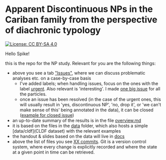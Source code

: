 # Apparent Discontinuous NPs in the Cariban family from the perspective of diachronic typology

[![License: CC BY-SA 4.0](https://img.shields.io/badge/License-CC_BY--SA_4.0-blue.svg)](https://creativecommons.org/licenses/by-sa/4.0/)

Hello Spike!

this is the repo for the NP study. Relevant for you are the following things:

* above you see a tab ["Issues"](https://github.com/fmatter/cariban_nps/issues), where we can discuss problematic analyses etc. on a case-by-case basis
    * I've added labels; when handling issues, focus on the ones with the label [urgent](https://github.com/fmatter/cariban_nps/issues?q=is%3Aopen+is%3Aissue+label%3Aurgent). Also relevant is 'interesting'. I made [one big issue](https://github.com/fmatter/cariban_nps/issues/12) for all the particles.
    * once an issue has been resolved (in the case of the urgent ones, this will usually result in 'yes, discontinuous NP', 'no, drop it', or 'we can't make sense of this' being annotated in the data), it can be closed ([example for closed issue](https://github.com/fmatter/cariban_nps/issues/6))
* an up-to-date summary of the results is in the file [overview.md](overview.md)
* it is based on the files in the [data](data) folder, which also hosts a simple [data/cldf](CLDF dataset) with the relevant examples
* the handout & slides based on the data will live in [docs](docs)
* above the list of files you see [XX commits](https://github.com/fmatter/cariban_nps/commits/main). Git is a version control system, where every change is explicitly recorded and where the state at a given point in time can be retrieved.